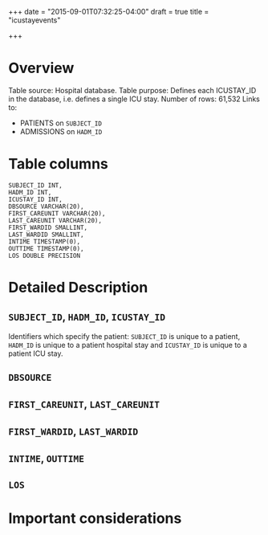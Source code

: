 +++
date = "2015-09-01T07:32:25-04:00"
draft = true
title = "icustayevents"

+++


# Overview

Table source: Hospital database.
Table purpose: Defines each ICUSTAY\_ID in the database, i.e. defines a single ICU stay.
Number of rows: 61,532
Links to: 
* PATIENTS on `SUBJECT_ID`
* ADMISSIONS on `HADM_ID`

# Table columns

	SUBJECT_ID INT, 
	HADM_ID INT, 
	ICUSTAY_ID INT, 
	DBSOURCE VARCHAR(20), 
	FIRST_CAREUNIT VARCHAR(20), 
	LAST_CAREUNIT VARCHAR(20),
	FIRST_WARDID SMALLINT,
	LAST_WARDID SMALLINT,
	INTIME TIMESTAMP(0), 
	OUTTIME TIMESTAMP(0), 
	LOS DOUBLE PRECISION
	
# Detailed Description

## `SUBJECT_ID`, `HADM_ID`, `ICUSTAY_ID`

Identifiers which specify the patient: `SUBJECT_ID` is unique to a patient, `HADM_ID` is unique to a patient hospital stay and `ICUSTAY_ID` is unique to a patient ICU stay.

## `DBSOURCE`

## `FIRST_CAREUNIT`, `LAST_CAREUNIT`

## `FIRST_WARDID`, `LAST_WARDID`

## `INTIME`, `OUTTIME`

## `LOS`


# Important considerations
